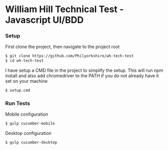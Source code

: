 # William Hill Technical Test - Javascript UI/BDD

### Setup
First clone the project, then navigate to the project root

```sh
$ git clone https://github.com/Philyorkshire/wh-tech-test
$ cd wh-tech-test
```

I have setup a CMD file in the project to simplify the setup. This will run npm install and also add chromedriver to the PATH if you do not already have it set on your machine

```sh
$ setup.cmd
```

### Run Tests

Mobile configuration

```sh
$ gulp cucumber-mobile
```

Desktop configuration

```sh
$ gulp cucumber-desktop
```
